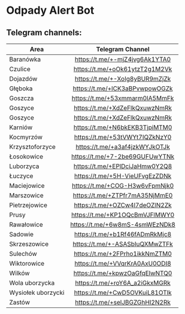 # Odpady Alert Bot

## Telegram channels:


| Area               |        Telegram Channel        |
| ------------------ | :----------------------------: |
| Baranówka          | https://t.me/+-mjZ4jvg6Ak1YTA0 |
| Czulice            | https://t.me/+oOk61ytzT2g1M2Vk |
| Dojazdów           | https://t.me/+-XoIg8yBUR9mZjZk |
| Głęboka            | https://t.me/+lCK3aBPvwpowOGZk |
| Goszcza            | https://t.me/+53xmmarm0IA5MmFk |
| Goszyce            | https://t.me/+XdZeFlkQxuwzNmRk |
| Goszyce            | https://t.me/+XdZeFlkQxuwzNmRk |
| Karniów            | https://t.me/+N6bkEKB3TjpiMTM0 |
| Kocmyrzów          | https://t.me/+53tVWYt7IQZkNzY0 |
| Krzysztoforzyce    | https://t.me/+a3af4jzkWYJkOTJk |
| Łosokowice         | https://t.me/+7-2be69GUFUwYTNk |
| Luborzyca          | https://t.me/+EPlDciJaHmw0Y2Q8 |
| Łuczyce            | https://t.me/+5H-VieUFvgEzZDNk |
| Maciejowice        | https://t.me/+COG-H3w6vFpmNjk0 |
| Marszowice         | https://t.me/+ZTPfr7mA35NjMmE0 |
| Pietrzejowice      | https://t.me/+OZCw4l7deOZlN2Zk |
| Prusy              | https://t.me/+KP1OQcBmVJFlMWY0 |
| Rawałowice         | https://t.me/+6w8mS-4smWEzNDk8 |
| Sadowie            | https://t.me/+b1Rf46fADmRkMjc8 |
| Skrzeszowice       | https://t.me/+-ASASbIuQXMwZTFk |
| Sulechów           | https://t.me/+2FPrho1ikkNmZTM0 |
| Wiktorowice        | https://t.me/+VVqrKrA0AxU0ODI8 |
| Wilków             | https://t.me/+kpwzOaGfqEIwNTQ0 |
| Wola uborzycka     | https://t.me/+roY6A_a2iGkxMGRk |
| Wysiołek uborzycki | https://t.me/+CwD5OVKuiL81OTlk |
| Zastów             | https://t.me/+selJBGZGhHI2N2Rk |

